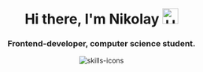 <h1 align="center">
  Hi there, I'm Nikolay
  <img alt='Hi' src="https://github.com/blackcater/blackcater/raw/main/images/Hi.gif" height="32"/>
</h1>
<h3 align="center">
  Frontend-developer, computer science student.
</h3>
<div align='center'>
  <img alt='skills-icons' src='https://skillicons.dev/icons?i=js,html,css,ts,git,react,redux' />
<div/>

<!--
**Ledchig/ledchig** is a ✨ _special_ ✨ repository because its `README.md` (this file) appears on your GitHub profile.

Here are some ideas to get you started:

- 🔭 I’m currently working on ...
- 🌱 I’m currently learning ...
- 👯 I’m looking to collaborate on ...
- 🤔 I’m looking for help with ...
- 💬 Ask me about ...
- 📫 How to reach me: ...
- 😄 Pronouns: ...
- ⚡ Fun fact: ...
-->

